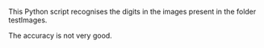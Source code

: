 This Python script recognises the digits in the images 
present in the folder testImages.


The accuracy is not very good.
